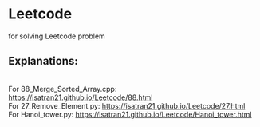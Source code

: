 # Leetcode
for solving Leetcode problem

## Explanations:
<br> For 88_Merge_Sorted_Array.cpp: https://isatran21.github.io/Leetcode/88.html
<br> For 27_Remove_Element.py: https://isatran21.github.io/Leetcode/27.html
<br> For Hanoi_tower.py: https://isatran21.github.io/Leetcode/Hanoi_tower.html



